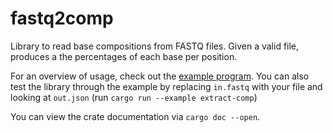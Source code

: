 # fastq2comp

Library to read base compositions from FASTQ files. Given a valid file, produces a the percentages of each base per position.

For an overview of usage, check out the [example program](examples/extract-comp/main.rs). You can also test the library through the example by replacing `in.fastq` with your file and looking at `out.json` (run ``cargo run --example extract-comp``)

You can view the crate documentation via `cargo doc --open`.